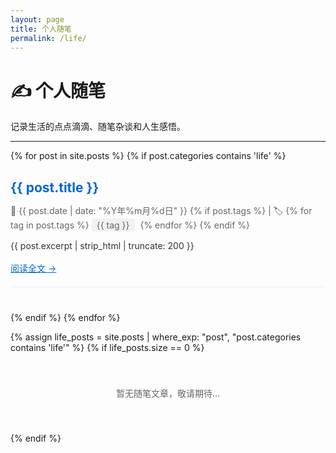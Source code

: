 ```yaml
---
layout: page
title: 个人随笔
permalink: /life/
---
```


# ✍️ 个人随笔

记录生活的点点滴滴、随笔杂谈和人生感悟。

---

{% for post in site.posts %}
  {% if post.categories contains 'life' %}
<article style="margin-bottom: 40px; padding-bottom: 20px; border-bottom: 1px solid #eee;">
  <h2 style="margin-bottom: 10px;">
    <a href="{{ post.url }}" style="color: #0366d6; text-decoration: none;">
      {{ post.title }}
    </a>
  </h2>
  <p style="color: #666; font-size: 14px; margin-bottom: 10px;">
    📅 {{ post.date | date: "%Y年%m月%d日" }}
    {% if post.tags %}
      | 🏷️ 
      {% for tag in post.tags %}
        <span style="background: #f1f1f1; padding: 2px 8px; border-radius: 3px; margin-right: 5px;">{{ tag }}</span>
      {% endfor %}
    {% endif %}
  </p>
  <p style="color: #333; line-height: 1.6;">
    {{ post.excerpt | strip_html | truncate: 200 }}
  </p>
  <a href="{{ post.url }}" style="color: #0366d6;">阅读全文 →</a>
</article>
  {% endif %}
{% endfor %}

{% assign life_posts = site.posts | where_exp: "post", "post.categories contains 'life'" %}
{% if life_posts.size == 0 %}
<p style="color: #666; text-align: center; padding: 40px;">
  暂无随笔文章，敬请期待...
</p>
{% endif %}

